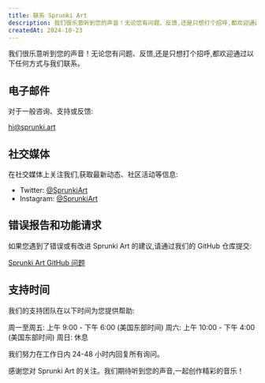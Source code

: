 ```yaml
---
title: 联系 Sprunki Art
description: 我们很乐意听到您的声音！无论您有问题、反馈,还是只想打个招呼,都欢迎通过以下任何方式与我们联系。
createdAt: 2024-10-23
---
```


我们很乐意听到您的声音！无论您有问题、反馈,还是只想打个招呼,都欢迎通过以下任何方式与我们联系。

## 电子邮件

对于一般咨询、支持或反馈:

[hi@sprunki.art](mailto:hi@sprunki.art)

## 社交媒体

在社交媒体上关注我们,获取最新动态、社区活动等信息:

- Twitter: [@SprunkiArt](https://twitter.com/SprunkiArt)
- Instagram: [@SprunkiArt](https://instagram.com/SprunkiArt)

## 错误报告和功能请求

如果您遇到了错误或有改进 Sprunki Art 的建议,请通过我们的 GitHub 仓库提交:

[Sprunki Art GitHub 问题](https://github.com/sprunkiart/issues)

## 支持时间

我们的支持团队在以下时间为您提供帮助:

周一至周五: 上午 9:00 - 下午 6:00 (美国东部时间)
周六: 上午 10:00 - 下午 4:00 (美国东部时间)
周日: 休息

我们努力在工作日内 24-48 小时内回复所有询问。

感谢您对 Sprunki Art 的关注。我们期待听到您的声音,一起创作精彩的音乐！
